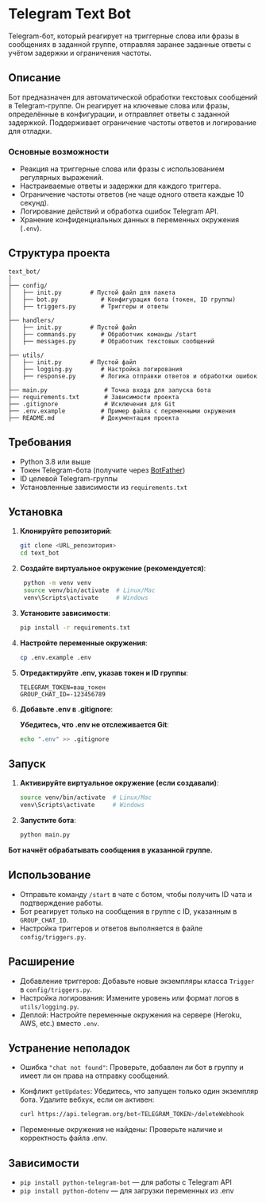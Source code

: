 # Telegram Text Bot

Telegram-бот, который реагирует на триггерные слова или фразы в сообщениях в заданной группе, отправляя заранее заданные ответы с учётом задержки и ограничения частоты.

## Описание

Бот предназначен для автоматической обработки текстовых сообщений в Telegram-группе. Он реагирует на ключевые слова или фразы, определённые в конфигурации, и отправляет ответы с заданной задержкой. Поддерживает ограничение частоты ответов и логирование для отладки.

### Основные возможности
- Реакция на триггерные слова или фразы с использованием регулярных выражений.
- Настраиваемые ответы и задержки для каждого триггера.
- Ограничение частоты ответов (не чаще одного ответа каждые 10 секунд).
- Логирование действий и обработка ошибок Telegram API.
- Хранение конфиденциальных данных в переменных окружения (`.env`).

## Структура проекта
```
text_bot/
│
├── config/
│   ├── init.py        # Пустой файл для пакета
│   ├── bot.py            # Конфигурация бота (токен, ID группы)
│   ├── triggers.py       # Триггеры и ответы
│
├── handlers/
│   ├── init.py        # Пустой файл
│   ├── commands.py       # Обработчик команды /start
│   ├── messages.py       # Обработчик текстовых сообщений
│
├── utils/
│   ├── init.py        # Пустой файл
│   ├── logging.py        # Настройка логирования
│   ├── response.py       # Логика отправки ответов и обработки ошибок
│
├── main.py                # Точка входа для запуска бота
├── requirements.txt       # Зависимости проекта
├── .gitignore             # Исключения для Git
├── .env.example          # Пример файла с переменными окружения
├── README.md             # Документация проекта
```

## Требования

- Python 3.8 или выше
- Токен Telegram-бота (получите через [BotFather](https://t.me/BotFather))
- ID целевой Telegram-группы
- Установленные зависимости из `requirements.txt`

## Установка

1. **Клонируйте репозиторий**:

   ```bash
   git clone <URL_репозитория>
   cd text_bot

2. **Создайте виртуальное окружение (рекомендуется)**:
    
   ```bash
    python -m venv venv
    source venv/bin/activate  # Linux/Mac
    venv\Scripts\activate     # Windows

3. **Установите зависимости**:
    
    ```bash
   pip install -r requirements.txt

4. **Настройте переменные окружения**:
    
    ```bash
   cp .env.example .env

5. **Отредактируйте .env, указав токен и ID группы**:
    
    ```
    TELEGRAM_TOKEN=ваш_токен
    GROUP_CHAT_ID=-123456789
    ```
6. **Добавьте .env в .gitignore**:

   **Убедитесь, что .env не отслеживается Git**:
    
    ```bash
   echo ".env" >> .gitignore


## Запуск

1. **Активируйте виртуальное окружение (если создавали)**:
    
    ```bash
    source venv/bin/activate  # Linux/Mac
    venv\Scripts\activate     # Windows
   
2. **Запустите бота**:
    
    ```bash
   python main.py
   
**Бот начнёт обрабатывать сообщения в указанной группе.**

## Использование

- Отправьте команду `/start` в чате с ботом, чтобы получить ID чата и подтверждение работы.
- Бот реагирует только на сообщения в группе с ID, указанным в `GROUP_CHAT_ID`.
- Настройка триггеров и ответов выполняется в файле `config/triggers.py`.

## Расширение

- Добавление триггеров: Добавьте новые экземпляры класса `Trigger` в `config/triggers.py`.
- Настройка логирования: Измените уровень или формат логов в `utils/logging.py`.
- Деплой: Настройте переменные окружения на сервере (Heroku, AWS, etc.) вместо `.env`.

## Устранение неполадок


- Ошибка `"chat not found"`: Проверьте, добавлен ли бот в группу и имеет ли он права на отправку сообщений.
- Конфликт `getUpdates`: Убедитесь, что запущен только один экземпляр бота. Удалите вебхук, если он активен:

    ```bash
  curl https://api.telegram.org/bot<TELEGRAM_TOKEN>/deleteWebhook

- Переменные окружения не найдены: Проверьте наличие и корректность файла .env.

## Зависимости

- `pip install python-telegram-bot` — для работы с Telegram API
- `pip install python-dotenv` — для загрузки переменных из .env
